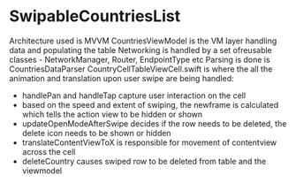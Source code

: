 # SwipableCountriesList

Architecture used is MVVM
CountriesViewModel is the VM layer handling data and populating the table
Networking is handled by a set ofreusable classes - NetworkManager, Router, EndpointType etc
Parsing is done is CountriesDataParser
CountryCellTableViewCell.swift is where the all the animation and translation upon user swipe are being handled:
- handlePan and handleTap capture user interaction on the cell
- based on the speed and extent of swiping, the newframe is calculated which tells the action view to be hidden or shown
- updateOpenModeAfterSwipe decides if the row needs to be deleted, the delete icon needs to be shown or hidden
- translateContentViewToX is responsible for movement of contentview across the cell 
- deleteCountry causes swiped row to be deleted from table and the viewmodel

